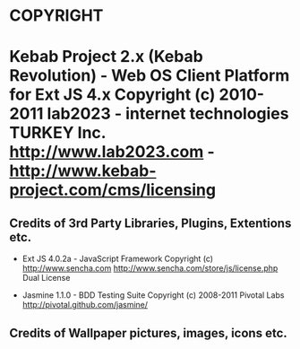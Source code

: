 COPYRIGHT
================================================================================
Kebab Project 2.x (Kebab Revolution) - Web OS Client Platform for Ext JS 4.x
    Copyright (c) 2010-2011 lab2023 - internet technologies TURKEY Inc.
    http://www.lab2023.com - http://www.kebab-project.com/cms/licensing
================================================================================

Credits of 3rd Party Libraries, Plugins, Extentions etc.
--------------------------------------------------------------------------------

- Ext JS 4.0.2a - JavaScript Framework
    Copyright (c) http://www.sencha.com
    http://www.sencha.com/store/js/license.php Dual License

- Jasmine 1.1.0 - BDD Testing Suite
    Copyright (c) 2008-2011 Pivotal Labs
    http://pivotal.github.com/jasmine/

Credits of Wallpaper pictures, images, icons etc.
--------------------------------------------------------------------------------
